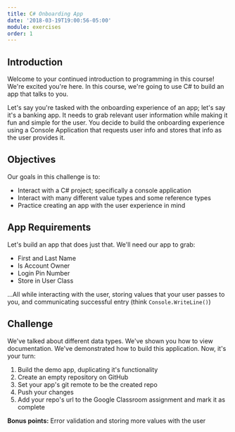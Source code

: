 ```yaml
---
title: C# Onboarding App
date: '2018-03-19T19:00:56-05:00'
module: exercises
order: 1
---
```


## Introduction

Welcome to your continued introduction to programming in this course! We're excited you're here. In this course, we're going to use C# to build an app that talks to you.

Let's say you're tasked with the onboarding experience of an app; let's say it's a banking app. It needs to grab relevant user information while making it fun and simple for the user. You decide to build the onboarding experience using a Console Application that requests user info and stores that info as the user provides it.

## Objectives

Our goals in this challenge is to:

* Interact with a C# project; specifically a console application
* Interact with many different value types and some reference types
* Practice creating an app with the user experience in mind

## App Requirements

Let's build an app that does just that. We'll need our app to grab:

* First and Last Name
* Is Account Owner
* Login Pin Number
* Store in User Class

...All while interacting with the user, storing values that your user passes to you, and communicating successful entry (think `Console.WriteLine()`)

## Challenge

We've talked about different data types. We've shown you how to view documentation. We've demonstrated how to build this application. Now, it's your turn:

1. Build the demo app, duplicating it's functionality
1. Create an empty repository on GitHub
1. Set your app's git remote to be the created repo
1. Push your changes
1. Add your repo's url to the Google Classroom assignment and mark it as complete

**Bonus points:** Error validation and storing more values with the user
